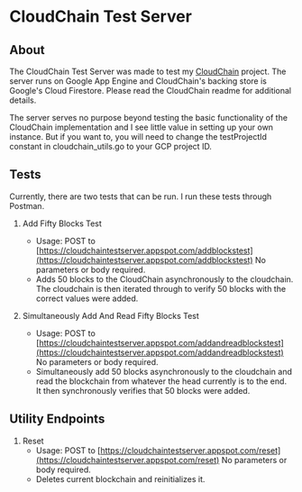 # CloudChain Test Server

## About
The CloudChain Test Server was made to test my [CloudChain](https://github.com/peterxu30/cloudchain) project. 
The server runs on Google App Engine and CloudChain's backing store is Google's Cloud Firestore. Please read the CloudChain readme for additional details.

The server serves no purpose beyond testing the basic functionality of the CloudChain implementation and I see little value in setting up your own instance. But if you want to, you will need to change the testProjectId constant in cloudchain_utils.go to your GCP project ID.

## Tests
Currently, there are two tests that can be run. I run these tests through Postman.

1. Add Fifty Blocks Test
   * Usage: POST to [https://cloudchaintestserver.appspot.com/addblockstest](https://cloudchaintestserver.appspot.com/addblockstest)
No parameters or body required.
   * Adds 50 blocks to the CloudChain asynchronously to the cloudchain. The cloudchain is then iterated through to verify 50 blocks with the correct values were added.

2. Simultaneously Add And Read Fifty Blocks Test
   * Usage: POST to [https://cloudchaintestserver.appspot.com/addandreadblockstest](https://cloudchaintestserver.appspot.com/addandreadblockstest)
No parameters or body required.
   * Simultaneously add 50 blocks asynchronously to the cloudchain and read the blockchain from whatever the head currently is to the end. It then synchronously verifies that 50 blocks were added.

## Utility Endpoints
1. Reset
   * Usage: POST to [https://cloudchaintestserver.appspot.com/reset](https://cloudchaintestserver.appspot.com/reset)
No parameters or body required.
   * Deletes current blockchain and reinitializes it.
